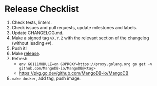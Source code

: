 # Release Checklist

1. Check tests, linters.
2. Check issues and pull requests, update milestones and labels.
3. Update CHANGELOG.md.
4. Make a signed tag `vX.Y.Z` with the relevant section of the changelog (without leading `##`).
5. Push it!
6. Make [release](https://github.com/MangoDB-io/MangoDB/releases).
7. Refresh
   * `env GO111MODULE=on GOPROXY=https://proxy.golang.org go get -v github.com/MangoDB-io/MangoDB@<tag>`
   * https://pkg.go.dev/github.com/MangoDB-io/MangoDB
8. `make docker`, add tag, push image.
